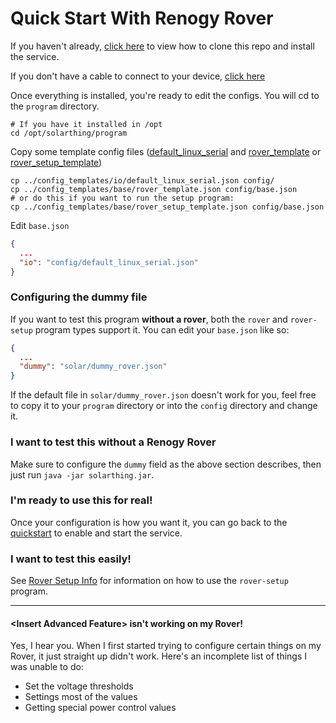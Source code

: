 # Quick Start With Renogy Rover
If you haven't already, [click here](quickstart.md) to view how to clone this repo and install the service.

If you don't have a cable to connect to your device, [click here](../solar/README.md#connecting-to-renogy-rover)

Once everything is installed, you're ready to edit the configs. You will cd to the `program` directory.
```
# If you have it installed in /opt
cd /opt/solarthing/program
```

Copy some template config files ([default_linux_serial](../config_templates/io/default_linux_serial.json) and [rover_template](../config_templates/base/rover_template.json) or [rover_setup_template](../config_templates/base/rover_setup_template.json))
```
cp ../config_templates/io/default_linux_serial.json config/
cp ../config_templates/base/rover_template.json config/base.json
# or do this if you want to run the setup program:
cp ../config_templates/base/rover_setup_template.json config/base.json
```
Edit `base.json`
```json
{
  ...
  "io": "config/default_linux_serial.json"
}
```

### Configuring the dummy file
If you want to test this program **without a rover**, both the `rover` and `rover-setup` program types support it.
You can edit your `base.json` like so:
```json
{
  ...
  "dummy": "solar/dummy_rover.json"
}
```
If the default file in `solar/dummy_rover.json` doesn't work for you, feel free to copy it to your `program` directory or into
the `config` directory and change it.

### I want to test this without a Renogy Rover
Make sure to configure the `dummy` field as the above section describes, then just run `java -jar solarthing.jar`.

### I'm ready to use this for real!
Once your configuration is how you want it, you can go back to the [quickstart](quickstart.md#configuration-continued) to enable and start the service.

### I want to test this easily!
See [Rover Setup Info](rover_setup_info.md) for information on how to use the `rover-setup` program.

---

#### \<Insert Advanced Feature\> isn't working on my Rover!
Yes, I hear you. When I first started trying to configure certain things on my Rover, it just straight up didn't work.
Here's an incomplete list of things I was unable to do:
* Set the voltage thresholds
* Settings most of the values
* Getting special power control values
